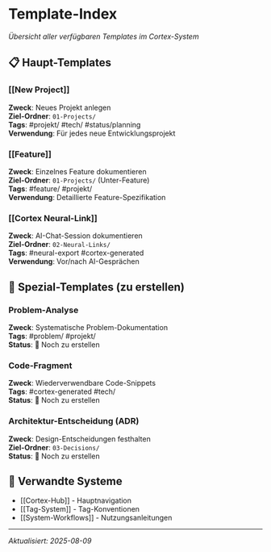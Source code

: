 # Template-Index

*Übersicht aller verfügbaren Templates im Cortex-System*

## 📋 Haupt-Templates

### [[New Project]]
**Zweck**: Neues Projekt anlegen  
**Ziel-Ordner**: `01-Projects/`  
**Tags**: #projekt/ #tech/ #status/planning  
**Verwendung**: Für jedes neue Entwicklungsprojekt

### [[Feature]]
**Zweck**: Einzelnes Feature dokumentieren  
**Ziel-Ordner**: `01-Projects/` (Unter-Feature)  
**Tags**: #feature/ #projekt/  
**Verwendung**: Detaillierte Feature-Spezifikation

### [[Cortex Neural-Link]]
**Zweck**: AI-Chat-Session dokumentieren  
**Ziel-Ordner**: `02-Neural-Links/`  
**Tags**: #neural-export #cortex-generated  
**Verwendung**: Vor/nach AI-Gesprächen

## 🔧 Spezial-Templates (zu erstellen)

### Problem-Analyse
**Zweck**: Systematische Problem-Dokumentation  
**Tags**: #problem/ #projekt/  
**Status**: 📝 Noch zu erstellen

### Code-Fragment
**Zweck**: Wiederverwendbare Code-Snippets  
**Tags**: #cortex-generated #tech/  
**Status**: 📝 Noch zu erstellen

### Architektur-Entscheidung (ADR)
**Zweck**: Design-Entscheidungen festhalten  
**Ziel-Ordner**: `03-Decisions/`  
**Status**: 📝 Noch zu erstellen

## 🔗 Verwandte Systeme
- [[Cortex-Hub]] - Hauptnavigation
- [[Tag-System]] - Tag-Konventionen
- [[System-Workflows]] - Nutzungsanleitungen

---
*Aktualisiert: 2025-08-09*
